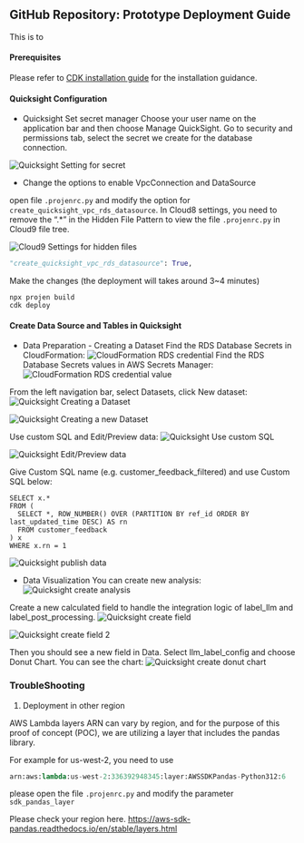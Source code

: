 ## GitHub Repository: Prototype Deployment Guide
This is to 

#### Prerequisites
Please refer to [CDK installation guide](AWS_Cloud9_CDK_Deployment_Manual.md) for the installation guidance.

#### Quicksight Configuration

- Quicksight Set secret manager
Choose your user name on the application bar and then choose Manage QuickSight. Go to security and permissions tab, select the secret we create for the database connection.

![Quicksight Setting for secret](quicksight_setting.png "How to set the secrets in Quicksight")

- Change the options to enable VpcConnection and DataSource


open file `.projenrc.py` and modify the option for `create_quicksight_vpc_rds_datasource`. In Cloud8 settings, you need to remove the “.*” in the Hidden File Pattern to view the file `.projenrc.py` in Cloud9 file tree.

![Cloud9 Settings for hidden files](Cloud9_reveal_hidden_files_settings.png "How to reveal the hidden files in Cloud9")

```python
"create_quicksight_vpc_rds_datasource": True,
```

Make the changes (the deployment will takes around 3~4 minutes)
```commandline
npx projen build
cdk deploy
```

#### Create Data Source and Tables in Quicksight

- Data Preparation - Creating a Dataset
Find the RDS Database Secrets in CloudFormation:
![CloudFormation RDS credential](./CDK_installed_secrets_in_CloudFormation.png "CloudFormation RDS credential")
Find the RDS Database Secrets values in AWS Secrets Manager:
![CloudFormation RDS credential value](./CDK_installed_secrets_in_CloudFormation2.png "CloudFormation RDS credential value")

From the left navigation bar, select Datasets, click New dataset:
![Quicksight Creating a Dataset](./quicksight_create_dataset2.png "Quicksight Creating a Dataset")

![Quicksight Creating a new Dataset](./quicksight_create_dataset3.png "Quicksight Creating a new Dataset")

Use custom SQL and Edit/Preview data:
![Quicksight Use custom SQL](./quicksight_create_dataset4.png "Quicksight Use custom SQL")

![Quicksight Edit/Preview data ](./quicksight_create_dataset5.png "Quicksight Edit/Preview data ")

Give Custom SQL name (e.g. customer_feedback_filtered) and use Custom SQL below:

```
SELECT x.*
FROM (
  SELECT *, ROW_NUMBER() OVER (PARTITION BY ref_id ORDER BY last_updated_time DESC) AS rn
  FROM customer_feedback
) x
WHERE x.rn = 1
```

![Quicksight publish data ](./quicksight_create_dataset6.png "Quicksight publish data ")

- Data Visualization
You can create new analysis:
![Quicksight create analysis ](./quicksight_create_analysis.png "Quicksight create analysis ")

Create a new calculated field to handle the integration logic of label_llm and label_post_processing.
![Quicksight create field ](./quicksight_create_calculated_field.png "Quicksight create field ")

![Quicksight create field 2](./quicksight_create_calculated_field2.png "Quicksight create field 2")

Then you should see a new field in Data. Select llm_label_config and choose Donut Chart. You can see the chart:
![Quicksight create donut chart](./quicksight_create_analysis_donut.png "Quicksight create donut chart")


### TroubleShooting

1. Deployment in other region

AWS Lambda layers ARN can vary by region, and for the purpose of this proof of concept (POC), we are utilizing a layer that includes the pandas library.

For example for us-west-2, you need to use 
```python
arn:aws:lambda:us-west-2:336392948345:layer:AWSSDKPandas-Python312:6
```

please open the file `.projenrc.py` and modify the parameter  `sdk_pandas_layer` 

Please check your region here. https://aws-sdk-pandas.readthedocs.io/en/stable/layers.html




